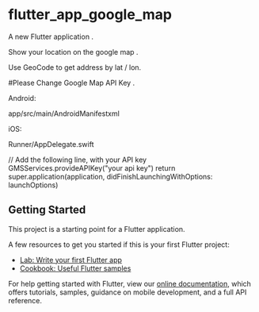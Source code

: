 # flutter_app_google_map

A new Flutter application .

Show your location on the google map .

Use GeoCode to get address by lat / lon.

#Please Change Google Map API Key .

Android:

app/src/main/AndroidManifestxml 

 <meta-data
            android:name="com.google.android.geo.API_KEY"
            android:value="your api key" />
            
iOS:

Runner/AppDelegate.swift

// Add the following line, with your API key
GMSServices.provideAPIKey("your api key")
return super.application(application, didFinishLaunchingWithOptions: launchOptions)


## Getting Started

This project is a starting point for a Flutter application.

A few resources to get you started if this is your first Flutter project:

- [Lab: Write your first Flutter app](https://flutter.dev/docs/get-started/codelab)
- [Cookbook: Useful Flutter samples](https://flutter.dev/docs/cookbook)

For help getting started with Flutter, view our
[online documentation](https://flutter.dev/docs), which offers tutorials,
samples, guidance on mobile development, and a full API reference.
